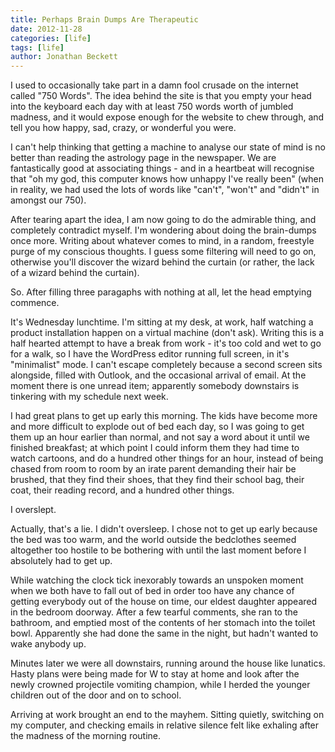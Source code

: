 ```yaml
---
title: Perhaps Brain Dumps Are Therapeutic
date: 2012-11-28
categories: [life]
tags: [life]
author: Jonathan Beckett
---
```


I used to occasionally take part in a damn fool crusade on the internet called "750 Words". The idea behind the site is that you empty your head into the keyboard each day with at least 750 words worth of jumbled madness, and it would expose enough for the website to chew through, and tell you how happy, sad, crazy, or wonderful you were.

I can't help thinking that getting a machine to analyse our state of mind is no better than reading the astrology page in the newspaper. We are fantastically good at associating things - and in a heartbeat will recognise that "oh my god, this computer knows how unhappy I've really been" (when in reality, we had used the lots of words like "can't", "won't" and "didn't" in amongst our 750).

After tearing apart the idea, I am now going to do the admirable thing, and completely contradict myself. I'm wondering about doing the brain-dumps once more. Writing about whatever comes to mind, in a random, freestyle purge of my conscious thoughts. I guess some filtering will need to go on, otherwise you'll discover the wizard behind the curtain (or rather, the lack of a wizard behind the curtain).

So. After filling three paragaphs with nothing at all, let the head emptying commence.

It's Wednesday lunchtime. I'm sitting at my desk, at work, half watching a product installation happen on a virtual machine (don't ask). Writing this is a half hearted attempt to have a break from work - it's too cold and wet to go for a walk, so I have the WordPress editor running full screen, in it's "minimalist" mode. I can't escape completely because a second screen sits alongside, filled with Outlook, and the occasional arrival of email. At the moment there is one unread item; apparently somebody downstairs is tinkering with my schedule next week.

I had great plans to get up early this morning. The kids have become more and more difficult to explode out of bed each day, so I was going to get them up an hour earlier than normal, and not say a word about it until we finished breakfast; at which point I could inform them they had time to watch cartoons, and do a hundred other things for an hour, instead of being chased from room to room by an irate parent demanding their hair be brushed, that they find their shoes, that they find their school bag, their coat, their reading record, and a hundred other things.

I overslept.

Actually, that's a lie. I didn't oversleep. I chose not to get up early because the bed was too warm, and the world outside the bedclothes seemed altogether too hostile to be bothering with until the last moment before I absolutely had to get up.

While watching the clock tick inexorably towards an unspoken moment when we both have to fall out of bed in order too have any chance of getting everybody out of the house on time, our eldest daughter appeared in the bedroom doorway. After a few tearful comments, she ran to the bathroom, and emptied most of the contents of her stomach into the toilet bowl. Apparently she had done the same in the night, but hadn't wanted to wake anybody up.

Minutes later we were all downstairs, running around the house like lunatics. Hasty plans were being made for W to stay at home and look after the newly crowned projectile vomiting champion, while I herded the younger children out of the door and on to school.

Arriving at work brought an end to the mayhem. Sitting quietly, switching on my computer, and checking emails in relative silence felt like exhaling after the madness of the morning routine.